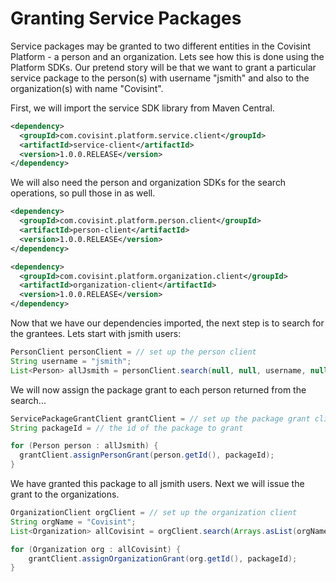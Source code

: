 # Granting Service Packages

Service packages may be granted to two different entities in the Covisint Platform - a person and an organization.  Lets see how this is done using the Platform SDKs.  Our pretend story will be that we want to grant a particular service package to the person(s) with username "jsmith" and also to the organization(s) with name "Covisint".

First, we will import the service SDK library from Maven Central.

```xml
<dependency>
  <groupId>com.covisint.platform.service.client</groupId>
  <artifactId>service-client</artifactId>
  <version>1.0.0.RELEASE</version>
</dependency>
```

We will also need the person and organization SDKs for the search operations, so pull those in as well.

```xml
<dependency>
  <groupId>com.covisint.platform.person.client</groupId>
  <artifactId>person-client</artifactId>
  <version>1.0.0.RELEASE</version>
</dependency>

<dependency>
  <groupId>com.covisint.platform.organization.client</groupId>
  <artifactId>organization-client</artifactId>
  <version>1.0.0.RELEASE</version>
</dependency>
```

Now that we have our dependencies imported, the next step is to search for the grantees.  Lets start with jsmith users:

```java
PersonClient personClient = // set up the person client
String username = "jsmith";
List<Person> allJsmith = personClient.search(null, null, username, null, Page.DEFAULT).checkedGet();
```

We will now assign the package grant to each person returned from the search...

```java
ServicePackageGrantClient grantClient = // set up the package grant client
String packageId = // the id of the package to grant

for (Person person : allJsmith) {
  grantClient.assignPersonGrant(person.getId(), packageId);
}
```

We have granted this package to all jsmith users.  Next we will issue the grant to the organizations.

```java
OrganizationClient orgClient = // set up the organization client
String orgName = "Covisint";
List<Organization> allCovisint = orgClient.search(Arrays.asList(orgName), null, null, Page.DEFAULT).checkedGet();

for (Organization org : allCovisint) {
    grantClient.assignOrganizationGrant(org.getId(), packageId);
}
```
